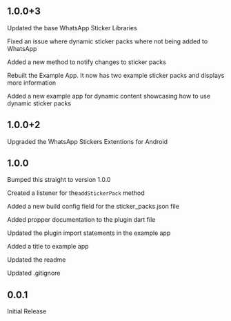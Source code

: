 ## 1.0.0+3

Updated the base WhatsApp Sticker Libraries

Fixed an issue where dynamic sticker packs where not being added to WhatsApp

Added a new method to notify changes to sticker packs

Rebuilt the Example App.  It now has two example sticker packs and displays more information

Added a new example app for dynamic content showcasing how to use dynamic sticker packs

## 1.0.0+2

Upgraded the WhatsApp Stickers Extentions for Android

## 1.0.0

Bumped this straight to version 1.0.0

Created a listener for the`addStickerPack` method

Added a new build config field for the sticker_packs.json file

Added propper documentation to the plugin dart file

Updated the plugin import statements in the example app

Added a title to example app

Updated the readme

Updated .gitignore

## 0.0.1

Initial Release